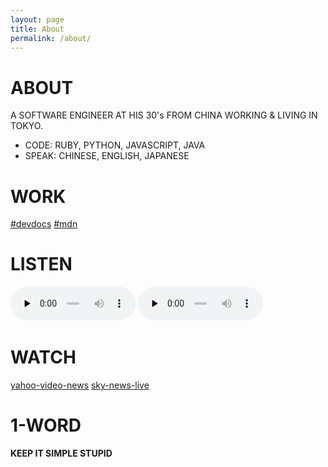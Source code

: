 ```yaml
---
layout: page
title: About
permalink: /about/
---
```


# ABOUT
A SOFTWARE ENGINEER AT HIS 30's FROM CHINA WORKING & LIVING IN TOKYO.
- CODE: RUBY, PYTHON, JAVASCRIPT, JAVA
- SPEAK: CHINESE, ENGLISH, JAPANESE

# WORK
[#devdocs](https://devdocs.io/)  [#mdn](https://developer.mozilla.org/en-US/)  

# LISTEN
<audio id="bbclive" controls style="width:200px;" preload="none">
  <source src="http://bbcwssc.ic.llnwd.net/stream/bbcwssc_mp1_ws-eieuk">
  <source src="http://bbcwssc.ic.llnwd.net/stream/bbcwssc_mp1_ws-eieuk_backup">
</audio>
<audio controls style="width:200px;" preload="none">
  <source src="http://musicbird.leanstream.co/JCB068-MP3?args=tunein_02" type="audio/mpeg">
</audio>

# WATCH
[yahoo-video-news](https://headlines.yahoo.co.jp/videonews/)  [sky-news-live](https://www.youtube.com/watch?v=9Auq9mYxFEE)

# 1-WORD
<b>KEEP IT SIMPLE STUPID</b>

